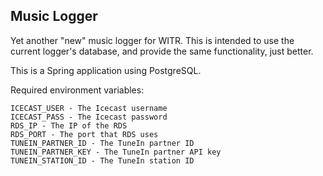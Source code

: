 ## Music Logger

Yet another "new" music logger for WITR. This is intended to use the current logger's database, and provide the same functionality, just better.

This is a Spring application using PostgreSQL.

Required environment variables:
```
ICECAST_USER - The Icecast username 
ICECAST_PASS - The Icecast password
RDS_IP - The IP of the RDS
RDS_PORT - The port that RDS uses
TUNEIN_PARTNER_ID - The TuneIn partner ID
TUNEIN_PARTNER_KEY - The TuneIn partner API key
TUNEIN_STATION_ID - The TuneIn station ID
```
